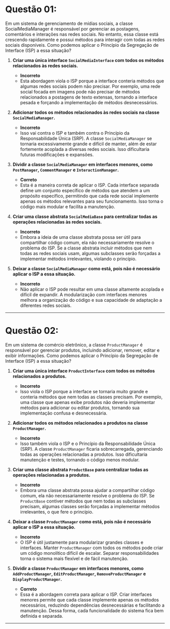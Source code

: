# Questão 01:

Em um sistema de gerenciamento de mídias sociais, a classe SocialMediaManager é responsável por gerenciar as postagens, comentários e interações nas redes sociais. No entanto, essa classe está crescendo rapidamente e possui métodos para interagir com todas as redes sociais disponíveis. Como podemos aplicar o Princípio da Segregação de Interface (ISP) a essa situação?

1. **Criar uma única interface `SocialMediaInterface` com todos os métodos relacionados às redes sociais.**

   - **Incorreto**
   - Esta abordagem viola o ISP porque a interface conteria métodos que algumas redes sociais podem não precisar. Por exemplo, uma rede social focada em imagens pode não precisar de métodos relacionados a postagens de texto extensas, tornando a interface pesada e forçando a implementação de métodos desnecessários.

2. **Adicionar todos os métodos relacionados às redes sociais na classe `SocialMediaManager`.**

   - **Incorreto**
   - Isso vai contra o ISP e também contra o Princípio da Responsabilidade Única (SRP). A classe `SocialMediaManager` se tornaria excessivamente grande e difícil de manter, além de estar fortemente acoplada a diversas redes sociais. Isso dificultaria futuras modificações e expansões.

3. **Dividir a classe `SocialMediaManager` em interfaces menores, como `PostManager`, `CommentManager` e `InteractionManager`.**

   - **Correto**
   - Esta é a maneira correta de aplicar o ISP. Cada interface separada define um conjunto específico de métodos que atendem a um propósito específico, permitindo que cada rede social implemente apenas os métodos relevantes para seu funcionamento. Isso torna o código mais modular e facilita a manutenção.

4. **Criar uma classe abstrata `SocialMediaBase` para centralizar todas as operações relacionadas às redes sociais.**

   - **Incorreto**
   - Embora a ideia de uma classe abstrata possa ser útil para compartilhar código comum, ela não necessariamente resolve o problema do ISP. Se a classe abstrata incluir métodos que nem todas as redes sociais usam, algumas subclasses serão forçadas a implementar métodos irrelevantes, violando o princípio.

5. **Deixar a classe `SocialMediaManager` como está, pois não é necessário aplicar o ISP a essa situação.**

   - **Incorreto**
   - Não aplicar o ISP pode resultar em uma classe altamente acoplada e difícil de expandir. A modularização com interfaces menores melhora a organização do código e sua capacidade de adaptação a diferentes redes sociais.

---

# Questão 02:

Em um sistema de comércio eletrônico, a classe `ProductManager` é responsável por gerenciar produtos, incluindo adicionar, remover, editar e exibir informações. Como podemos aplicar o Princípio da Segregação de Interface (ISP) a essa situação?

1. **Criar uma única interface `ProductInterface` com todos os métodos relacionados a produtos.**

   - **Incorreto**
   - Isso viola o ISP porque a interface se tornaria muito grande e conteria métodos que nem todas as classes precisam. Por exemplo, uma classe que apenas exibe produtos não deveria implementar métodos para adicionar ou editar produtos, tornando sua implementação confusa e desnecessária.

2. **Adicionar todos os métodos relacionados a produtos na classe `ProductManager`.**

   - **Incorreto**
   - Isso também viola o ISP e o Princípio da Responsabilidade Única (SRP). A classe `ProductManager` ficaria sobrecarregada, gerenciando todas as operações relacionadas a produtos. Isso dificultaria manutenção e testes, tornando o código menos modular.

3. **Criar uma classe abstrata `ProductBase` para centralizar todas as operações relacionadas a produtos.**

   - **Incorreto**
   - Embora uma classe abstrata possa ajudar a compartilhar código comum, ela não necessariamente resolve o problema do ISP. Se `ProductBase` contiver métodos que nem todas as subclasses precisam, algumas classes serão forçadas a implementar métodos irrelevantes, o que fere o princípio.

4. **Deixar a classe `ProductManager` como está, pois não é necessário aplicar o ISP a essa situação.**

   - **Incorreto**
   - O ISP é útil justamente para modularizar grandes classes e interfaces. Manter `ProductManager` com todos os métodos pode criar um código monolítico difícil de escalar. Separar responsabilidades torna o sistema mais flexível e de fácil manutenção.

5. **Dividir a classe `ProductManager` em interfaces menores, como `AddProductManager`, `EditProductManager`, `RemoveProductManager` e `DisplayProductManager`.**

   - **Correto**
   - Essa é a abordagem correta para aplicar o ISP. Criar interfaces menores permite que cada classe implemente apenas os métodos necessários, reduzindo dependências desnecessárias e facilitando a manutenção. Dessa forma, cada funcionalidade do sistema fica bem definida e separada.

---
